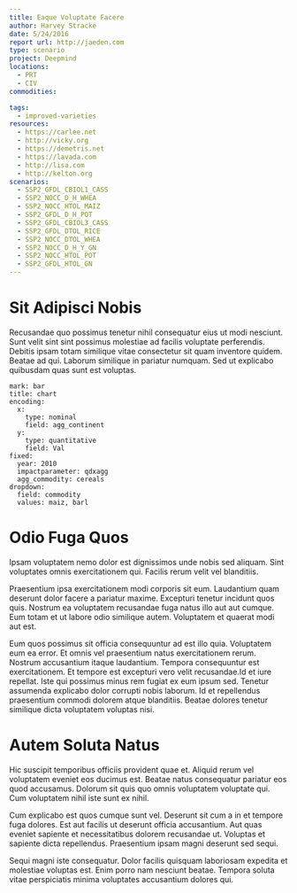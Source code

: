```yaml
---
title: Eaque Voluptate Facere
author: Harvey Stracke
date: 5/24/2016
report url: http://jaeden.com
type: scenario
project: Deepmind
locations:
  - PRT
  - CIV
commodities:

tags:
  - improved-varieties
resources:
  - https://carlee.net
  - http://vicky.org
  - https://demetris.net
  - https://lavada.com
  - http://lisa.com
  - http://kelton.org
scenarios:
  - SSP2_GFDL_CBIOL1_CASS
  - SSP2_NOCC_D_H_WHEA
  - SSP2_NOCC_HTOL_MAIZ
  - SSP2_GFDL_D_H_POT
  - SSP2_GFDL_CBIOL3_CASS
  - SSP2_GFDL_DTOL_RICE
  - SSP2_NOCC_DTOL_WHEA
  - SSP2_NOCC_D_H_Y_GN
  - SSP2_NOCC_HTOL_POT
  - SSP2_GFDL_HTOL_GN
---
```

# Sit Adipisci Nobis
Recusandae quo possimus tenetur nihil consequatur eius ut modi nesciunt. Sunt velit sint sint possimus molestiae ad facilis voluptate perferendis. Debitis ipsam totam similique vitae consectetur sit quam inventore quidem. Beatae ad qui. Laborum similique in pariatur numquam. Sed ut explicabo quibusdam quas sunt est voluptas.

```vis
mark: bar
title: chart
encoding:
  x:
    type: nominal
    field: agg_continent
  y:
    type: quantitative
    field: Val
fixed:
  year: 2010
  impactparameter: qdxagg
  agg_commodity: cereals
dropdown:
  field: commodity
  values: maiz, barl
```

# Odio Fuga Quos
Ipsam voluptatem nemo dolor est dignissimos unde nobis sed aliquam. Sint voluptates omnis exercitationem qui. Facilis rerum velit vel blanditiis.
 Praesentium ipsa exercitationem modi corporis sit eum. Laudantium quam deserunt dolor facere a pariatur maxime. Excepturi tenetur incidunt quos quis. Nostrum ea voluptatem recusandae fuga natus illo aut aut cumque. Eum totam et ut labore odio similique autem. Voluptatem et quaerat modi aut est.
 Eum quos possimus sit officia consequuntur ad est illo quia. Voluptatem eum ea error. Et omnis vel praesentium natus exercitationem rerum. Nostrum accusantium itaque laudantium. Tempora consequuntur est exercitationem. Et tempore est excepturi vero velit recusandae.Id et iure repellat. Iste qui possimus minus rem fugiat ex eum ipsum sed. Tenetur assumenda explicabo dolor corrupti nobis laborum. Id et repellendus praesentium commodi dolorem atque blanditiis. Beatae dolores tenetur similique dicta voluptatem voluptas nisi.

# Autem Soluta Natus
Hic suscipit temporibus officiis provident quae et. Aliquid rerum vel voluptatem eveniet eos ducimus est. Beatae natus consequatur pariatur eos quod accusamus. Dolorum sit quis quo omnis voluptatem voluptate qui. Cum voluptatem nihil iste sunt ex nihil.
 Cum explicabo est quos cumque sunt vel. Deserunt sit cum a in et tempore fuga dolores. Est aut facilis ut deserunt officia accusantium. Aut quas eveniet sapiente et necessitatibus dolorem recusandae ut. Voluptas et sapiente dicta repellendus. Praesentium ipsam magni deserunt sed sequi.
 Sequi magni iste consequatur. Dolor facilis quisquam laboriosam expedita et molestiae voluptas est. Enim porro nam nesciunt beatae. Tempora soluta vitae perspiciatis minima voluptates accusantium dolores qui.
